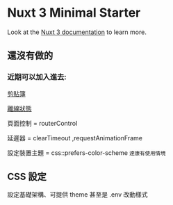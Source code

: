 # Nuxt 3 Minimal Starter

Look at the [Nuxt 3 documentation](https://nuxt.com/docs/getting-started/introduction) to learn more.

## 還沒有做的

### 近期可以加入進去:

[剪貼簿](https://developer.mozilla.org/en-US/docs/Web/API/Navigator/clipboard)

[離線狀態](https://developer.mozilla.org/en-US/docs/Web/API/Navigator/onLine)

頁面控制 = routerControl

延遲器 = clearTimeout ,requestAnimationFrame

設定裝置主題 = css::prefers-color-scheme `達康有使用情境`

## CSS 設定

設定基礎架構、可提供 theme 甚至是 .env 改動樣式

